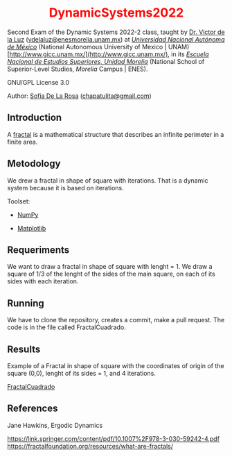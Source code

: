 <h1 align="center" style="color:red;"> DynamicSystems2022 </h1>

Second Exam of the Dynamic Systems 2022-2 class, taught by [Dr. Victor de la Luz](https://github.com/itztli) (<vdelaluz@enesmorelia.unam.mx>) at *[Universidad Nacional Autónoma de México](https://www.unam.mx/)* (National Autonomous University of Mexico | UNAM) [http://www.gicc.unam.mx/](http://www.gicc.unam.mx/), in its *[Escuela Nacional de Estudios Superiores, Unidad Morelia](https://www.enesmorelia.unam.mx/)* (National School of Superior-Level Studies, *Morelia* Campus | ENES).
 
 GNU/GPL License 3.0
 
 Author: 
 [Sofia De La Rosa](https://github.com/SofiaDeLaRosa) (<chapatulita@gmail.com>)
 
 ## Introduction
 A [fractal](https://fractalfoundation.org/resources/what-are-fractals/) is a mathematical structure that describes an infinite perimeter in a finite area.
 
 ## Metodology
 We drew a fractal in shape of square with iterations. That is a dynamic system because it is based on iterations.
 
 Toolset:

- [NumPy](https://numpy.org/)

- [Matplotlib](https://matplotlib.org/)

 ## Requeriments
 
 We want to draw a fractal in shape of square with lenght = 1. We draw a square of 1/3 of the lenght of the sides of the main square, on each of its sides with each iteration.
 
 ## Running
 
 We have to clone the repository, creates a commit, make a pull request. The code is in the file called FractalCuadrado.
 
 ## Results
 
 Example of a Fractal in shape of square with the coordinates of origin of the square (0,0), lenght of its sides = 1, and 4 iterations.
 
 [FractalCuadrado](https://user-images.githubusercontent.com/100147009/169947152-abc18677-1b63-491b-a73e-3fc3b2a45fd8.png)
 
 ## References 
 
Jane Hawkins, Ergodic
Dynamics

https://link.springer.com/content/pdf/10.1007%2F978-3-030-59242-4.pdf
https://fractalfoundation.org/resources/what-are-fractals/
